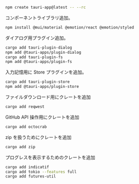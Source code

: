 ```sh
npm create tauri-app@latest -- --rc
```

コンポーネントライブラリ追加。

```sh
npm install @mui/material @emotion/react @emotion/styled
```

ダイアログ用プラグイン追加。

```sh
cargo add tauri-plugin-dialog
npm add @tauri-apps/plugin-dialog
cargo add tauri-plugin-fs
npm add @tauri-apps/plugin-fs
```

入力記憶用に Store プラグインを追加。

```sh
cargo add tauri-plugin-store
npm add @tauri-apps/plugin-store
```

ファイルダウンロード用にクレートを追加

```sh
cargo add reqwest
```

GitHub API 操作用にクレートを追加

```sh
cargo add octocrab
```

zip を扱うためにクレートを追加

```sh
cargo add zip
```

プログレスを表示するためのクレートを追加

```sh
cargo add indicatif
cargo add tokio --features full
cargo add futures-util
```

